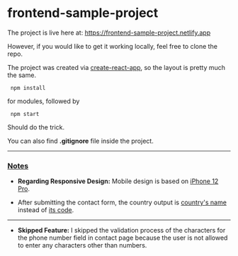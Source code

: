 # frontend-sample-project

The project is live here at: https://frontend-sample-project.netlify.app

However, if you would like to get it working locally, feel free to clone the repo.

The project was created via <ins>create-react-app</ins>, so the layout is pretty much the same.

```
 npm install
```

for modules, followed by

```
 npm start
```

Should do the trick.

  

You can also find **.gitignore** file inside the project.

***

### <ins>**Notes**</ins>

+ **Regarding Responsive Design:** Mobile design is based on <ins>iPhone 12 Pro</ins>.


+ After submitting the contact form, the country output is <ins>country's name</ins> instead of <ins>its code</ins>.

***

+ **Skipped Feature:** I skipped the validation process of the characters for the phone number field in contact page because the user is not allowed to enter any characters other than numbers.
